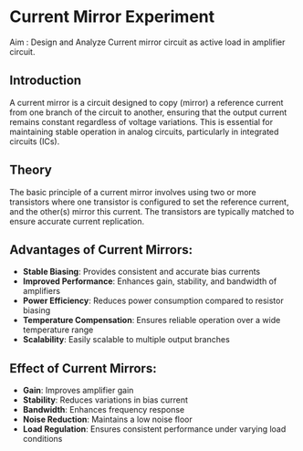 # **Current Mirror Experiment**

Aim : Design and Analyze Current mirror circuit as active load in amplifier circuit.

## Introduction
A current mirror is a circuit designed to copy (mirror) a reference current from one branch of the circuit to another, ensuring that the output current remains constant regardless of voltage variations. This is essential for maintaining stable operation in analog circuits, particularly in integrated circuits (ICs).

## Theory
The basic principle of a current mirror involves using two or more transistors where one transistor is configured to set the reference current, and the other(s) mirror this current. The transistors are typically matched to ensure accurate current replication.


## Advantages of Current Mirrors:
* **Stable Biasing**: Provides consistent and accurate bias currents
* **Improved Performance**: Enhances gain, stability, and bandwidth of amplifiers
* **Power Efficiency**: Reduces power consumption compared to resistor biasing
* **Temperature Compensation**: Ensures reliable operation over a wide temperature range
* **Scalability**: Easily scalable to multiple output branches

## Effect of Current Mirrors:
* **Gain**: Improves amplifier gain
* **Stability**: Reduces variations in bias current
* **Bandwidth**: Enhances frequency response
* **Noise Reduction**: Maintains a low noise floor
* **Load Regulation**: Ensures consistent performance under varying load conditions






